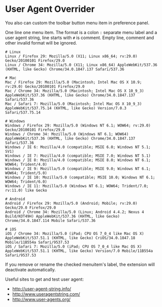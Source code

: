# User Agent Overrider

You also can custom the toolbar button menu item in preference panel.

One line one menu item. The format is a colon `:` separate menu label and a user agent string, line starts with `#` is comment. Empty line, comment and other invalid format will be ignored.

    # Linux
    Linux / Firefox 29: Mozilla/5.0 (X11; Linux x86_64; rv:29.0) Gecko/20100101 Firefox/29.0
    Linux / Chrome 34: Mozilla/5.0 (X11; Linux x86_64) AppleWebKit/537.36 (KHTML, like Gecko) Chrome/34.0.1847.137 Safari/537.36

    # Mac
    Mac / Firefox 29: Mozilla/5.0 (Macintosh; Intel Mac OS X 10.9; rv:29.0) Gecko/20100101 Firefox/29.0
    Mac / Chrome 34: Mozilla/5.0 (Macintosh; Intel Mac OS X 10_9_3) AppleWebKit/537.36 (KHTML, like Gecko) Chrome/34.0.1847.137 Safari/537.36
    Mac / Safari 7: Mozilla/5.0 (Macintosh; Intel Mac OS X 10_9_3) AppleWebKit/537.75.14 (KHTML, like Gecko) Version/7.0.3 Safari/537.75.14

    # Windows
    Windows / Firefox 29: Mozilla/5.0 (Windows NT 6.1; WOW64; rv:29.0) Gecko/20100101 Firefox/29.0
    Windows / Chrome 34: Mozilla/5.0 (Windows NT 6.1; WOW64) AppleWebKit/537.36 (KHTML, like Gecko) Chrome/34.0.1847.137 Safari/537.36
    Windows / IE 6: Mozilla/4.0 (compatible; MSIE 6.0; Windows NT 5.1; SV1)
    Windows / IE 7: Mozilla/4.0 (compatible; MSIE 7.0; Windows NT 5.1)
    Windows / IE 8: Mozilla/4.0 (compatible; MSIE 8.0; Windows NT 6.1; WOW64; Trident/4.0)
    Windows / IE 9: Mozilla/5.0 (compatible; MSIE 9.0; Windows NT 6.1; WOW64; Trident/5.0)
    Windows / IE 10: Mozilla/5.0 (compatible; MSIE 10.0; Windows NT 6.1; WOW64; Trident/6.0)
    Windows / IE 11: Mozilla/5.0 (Windows NT 6.1; WOW64; Trident/7.0; rv:11.0) like Gecko

    # Android
    Android / Firefox 29: Mozilla/5.0 (Android; Mobile; rv:29.0) Gecko/29.0 Firefox/29.0
    Android / Chrome 34: Mozilla/5.0 (Linux; Android 4.4.2; Nexus 4 Build/KOT49H) AppleWebKit/537.36 (KHTML, like Gecko) Chrome/34.0.1847.114 Mobile Safari/537.36

    # iOS
    iOS / Chrome 34: Mozilla/5.0 (iPad; CPU OS 7_0_4 like Mac OS X) AppleWebKit/537.51.1 (KHTML, like Gecko) CriOS/34.0.1847.18 Mobile/11B554a Safari/9537.53
    iOS / Safari 7: Mozilla/5.0 (iPad; CPU OS 7_0_4 like Mac OS X) AppleWebKit/537.51.1 (KHTML, like Gecko) Version/7.0 Mobile/11B554a Safari/9537.53

If you remove or rename the checked menuitem's label, the extension will deactivate automatically.

Useful sites to get and test user agent:

* http://user-agent-string.info/
* http://www.useragentstring.com/
* http://www.user-agents.org/